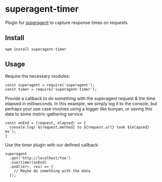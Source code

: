 # superagent-timer

Plugin for [superagent](https://github.com/visionmedia/superagent) to capture
response times on requests.

## Install

```
npm install superagent-timer
```

## Usage

Require the necessary modules:

```
const superagent = require('superagent');
const timer = require('superagent-timer');
```

Provide a callback to do something with the superagent request & the time
elapsed in milliseconds.  In this example, we simply log it to the console,
but perhaps your use case involves using a logger like bunyan, or saving
this data to some metric-gathering service.

```
const onEnd = (request, elapsed) => {
  console.log(`${request.method} to ${request.url} took ${elapsed} ms`);
}
```

Use the timer plugin with our defined callback:

```
superagent
  .get('http://localhost/foo')
  .use(timer(onEnd)
  .end((err, res) => {
    // Maybe do something with the data
  });
```
